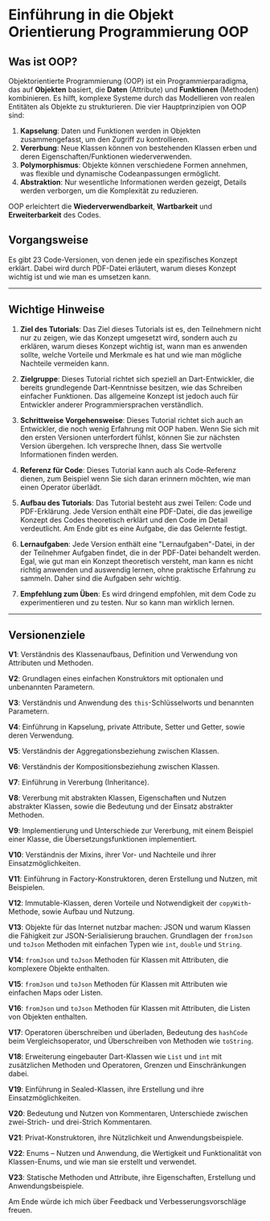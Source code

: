 
# **Einführung in die Objekt Orientierung Programmierung OOP**

## **Was ist OOP?**

Objektorientierte Programmierung (OOP) ist ein Programmierparadigma, das auf **Objekten** basiert, die **Daten** (Attribute) und **Funktionen** (Methoden) kombinieren. Es hilft, komplexe Systeme durch das Modellieren von realen Entitäten als Objekte zu strukturieren. Die vier Hauptprinzipien von OOP sind:

1. **Kapselung**: Daten und Funktionen werden in Objekten zusammengefasst, um den Zugriff zu kontrollieren.
2. **Vererbung**: Neue Klassen können von bestehenden Klassen erben und deren Eigenschaften/Funktionen wiederverwenden.
3. **Polymorphismus**: Objekte können verschiedene Formen annehmen, was flexible und dynamische Codeanpassungen ermöglicht.
4. **Abstraktion**: Nur wesentliche Informationen werden gezeigt, Details werden verborgen, um die Komplexität zu reduzieren.

OOP erleichtert die **Wiederverwendbarkeit**, **Wartbarkeit** und **Erweiterbarkeit** des Codes.

## **Vorgangsweise**

Es gibt 23 Code-Versionen, von denen jede ein spezifisches Konzept erklärt. Dabei wird durch PDF-Datei erläutert, warum dieses Konzept wichtig ist und wie man es umsetzen kann.

---

## **Wichtige Hinweise**

1. **Ziel des Tutorials**: Das Ziel dieses Tutorials ist es, den Teilnehmern nicht nur zu zeigen, wie das Konzept umgesetzt wird, sondern auch zu erklären, warum dieses Konzept wichtig ist, wann man es anwenden sollte, welche Vorteile und Merkmale es hat und wie man mögliche Nachteile vermeiden kann.

2. **Zielgruppe**: Dieses Tutorial richtet sich speziell an Dart-Entwickler, die bereits grundlegende Dart-Kenntnisse besitzen, wie das Schreiben einfacher Funktionen. Das allgemeine Konzept ist jedoch auch für Entwickler anderer Programmiersprachen verständlich.

3. **Schrittweise Vorgehensweise**: Dieses Tutorial richtet sich auch an Entwickler, die noch wenig Erfahrung mit OOP haben. Wenn Sie sich mit den ersten Versionen unterfordert fühlst, können Sie zur nächsten Version übergehen. Ich verspreche Ihnen, dass Sie wertvolle Informationen finden werden.

4. **Referenz für Code**: Dieses Tutorial kann auch als Code-Referenz dienen, zum Beispiel wenn Sie sich daran erinnern möchten, wie man einen Operator überlädt.

5. **Aufbau des Tutorials**: Das Tutorial besteht aus zwei Teilen: Code und PDF-Erklärung. Jede Version enthält eine PDF-Datei, die das jeweilige Konzept des Codes theoretisch erklärt und den Code im Detail verdeutlicht. Am Ende gibt es eine Aufgabe, die das Gelernte festigt.

6. **Lernaufgaben**: Jede Version enthält eine "Lernaufgaben"-Datei, in der der Teilnehmer Aufgaben findet, die in der PDF-Datei behandelt werden. Egal, wie gut man ein Konzept theoretisch versteht, man kann es nicht richtig anwenden und auswendig lernen, ohne praktische Erfahrung zu sammeln. Daher sind die Aufgaben sehr wichtig.

7. **Empfehlung zum Üben**: Es wird dringend empfohlen, mit dem Code zu experimentieren und zu testen. Nur so kann man wirklich lernen.

---

## **Versionenziele**

   **V1**: Verständnis des Klassenaufbaus, Definition und Verwendung von Attributen und Methoden.

   **V2**: Grundlagen eines einfachen Konstruktors mit optionalen und unbenannten Parametern.

   **V3**: Verständnis und Anwendung des `this`-Schlüsselworts und benannten Parametern.

   **V4**: Einführung in Kapselung, private Attribute, Setter und Getter, sowie deren Verwendung.

   **V5**: Verständnis der Aggregationsbeziehung zwischen Klassen.

   **V6**: Verständnis der Kompositionsbeziehung zwischen Klassen.

   **V7**: Einführung in Vererbung (Inheritance).

   **V8**: Vererbung mit abstrakten Klassen, Eigenschaften und Nutzen abstrakter Klassen, sowie die Bedeutung und der Einsatz abstrakter Methoden.

   **V9**: Implementierung und Unterschiede zur Vererbung, mit einem Beispiel einer Klasse, die Übersetzungsfunktionen implementiert.

   **V10**: Verständnis der Mixins, ihrer Vor- und Nachteile und ihrer Einsatzmöglichkeiten.

   **V11**: Einführung in Factory-Konstruktoren, deren Erstellung und Nutzen, mit Beispielen.

   **V12**: Immutable-Klassen, deren Vorteile und Notwendigkeit der `copyWith`-Methode, sowie Aufbau und Nutzung.

   **V13**: Objekte für das Internet nutzbar machen: JSON und warum Klassen die Fähigkeit zur JSON-Serialisierung brauchen. Grundlagen der `fromJson` und `toJson` Methoden mit einfachen Typen wie `int`, `double` und `String`.

   **V14**: `fromJson` und `toJson` Methoden für Klassen mit Attributen, die komplexere Objekte enthalten.

   **V15**: `fromJson` und `toJson` Methoden für Klassen mit Attributen wie einfachen Maps oder Listen.

   **V16**: `fromJson` und `toJson` Methoden für Klassen mit Attributen, die Listen von Objekten enthalten.

   **V17**: Operatoren überschreiben und überladen, Bedeutung des `hashCode` beim Vergleichsoperator, und Überschreiben von Methoden wie `toString`.

   **V18**: Erweiterung eingebauter Dart-Klassen wie `List` und `int` mit zusätzlichen Methoden und Operatoren, Grenzen und Einschränkungen dabei.

   **V19**: Einführung in Sealed-Klassen, ihre Erstellung und ihre Einsatzmöglichkeiten.

   **V20**: Bedeutung und Nutzen von Kommentaren, Unterschiede zwischen zwei-Strich- und drei-Strich Kommentaren.

   **V21**: Privat-Konstruktoren, ihre Nützlichkeit und Anwendungsbeispiele.

   **V22**: Enums – Nutzen und Anwendung, die Wertigkeit und Funktionalität von Klassen-Enums, und wie man sie erstellt und verwendet.

   **V23**: Statische Methoden und Attribute, ihre Eigenschaften, Erstellung und Anwendungsbeispiele.

Am Ende würde ich mich über Feedback und Verbesserungsvorschläge freuen.
